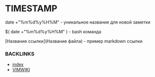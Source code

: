 # TIMESTAMP

date +"%m%d%y%H%M" - уникальное название для новой заметки

 $( date +"%m%d%y%H%M" ) - bash команда 
 
 [Название ссылки](Название файла) - пример markdown ссылки 
 
 ### BACKLINKS
 * [index](index)
 * [VIMWIKI](vimwiki)
